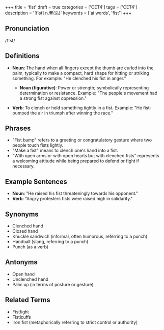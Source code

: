 +++
title = 'fist'
draft = true
categories = ['CET4']
tags = ['CET4']
description = '[fist] n.拳(头)'
keywords = ['ai words', 'fist']
+++

## Pronunciation
/fɪst/

## Definitions
- **Noun**: The hand when all fingers except the thumb are curled into the palm, typically to make a compact, hard shape for hitting or striking something. For example: "He clenched his fist in anger."
  - **Noun (figurative)**: Power or strength; symbolically representing determination or resistance. Example: "The people's movement had a strong fist against oppression."

- **Verb**: To clench or hold something tightly in a fist. Example: "He fist-pumped the air in triumph after winning the race."

## Phrases
- "Fist bump" refers to a greeting or congratulatory gesture where two people touch fists lightly.
- "Make a fist" means to clench one's hand into a fist.
- "With open arms or with open hearts but with clenched fists" represents a welcoming attitude while being prepared to defend or fight if necessary.

## Example Sentences
- **Noun**: "He raised his fist threateningly towards his opponent."
- **Verb**: "Angry protesters fists were raised high in solidarity."
  
## Synonyms
- Clenched hand
- Closed hand
- Knuckle sandwich (informal, often humorous, referring to a punch)
- Handball (slang, referring to a punch)
- Punch (as a verb) 

## Antonyms
- Open hand
- Unclenched hand
- Palm up (in terms of posture or gesture)

## Related Terms
- Fistfight
- Fisticuffs
- Iron fist (metaphorically referring to strict control or authority)
